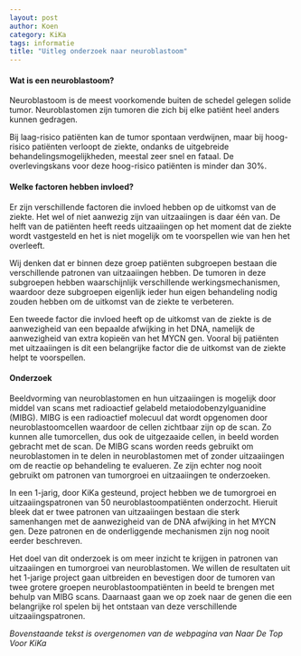 ```yaml
---
layout: post
author: Koen
category: KiKa
tags: informatie
title: "Uitleg onderzoek naar neuroblastoom"
---
```

#### Wat is een neuroblastoom?
Neuroblastoom is de meest voorkomende buiten de schedel gelegen solide tumor. Neuroblastomen zijn tumoren die zich bij elke patiënt heel anders kunnen gedragen. 

Bij laag-risico patiënten kan de tumor spontaan verdwijnen, maar bij hoog-risico patiënten verloopt de ziekte, ondanks de uitgebreide behandelingsmogelijkheden, meestal zeer snel en fataal. De overlevingskans voor deze hoog-risico patiënten is minder dan 30%.<!--more-->
 
#### Welke factoren hebben invloed?
Er zijn verschillende factoren die invloed hebben op de uitkomst van de ziekte. Het wel of niet aanwezig zijn van uitzaaiingen is daar één van. De helft van de patiënten heeft reeds uitzaaiingen op het moment dat de ziekte wordt vastgesteld en het is niet mogelijk om te voorspellen wie van hen het overleeft. 

Wij denken dat er binnen deze groep patiënten subgroepen bestaan die verschillende patronen van uitzaaiingen hebben. De tumoren in deze subgroepen hebben waarschijnlijk verschillende werkingsmechanismen, waardoor deze subgroepen eigenlijk ieder hun eigen behandeling nodig zouden hebben om de uitkomst van de ziekte te verbeteren.

Een tweede factor die invloed heeft op de uitkomst van de ziekte is de aanwezigheid van een bepaalde afwijking in het DNA, namelijk de aanwezigheid van extra kopieën van het MYCN gen. Vooral bij patiënten met uitzaaiingen is dit een belangrijke factor die de uitkomst van de ziekte helpt te voorspellen.
 
#### Onderzoek
Beeldvorming van neuroblastomen en hun uitzaaiingen is mogelijk door middel van scans met radioactief gelabeld metaiodobenzylguanidine (MIBG). MIBG is een radioactief molecuul dat wordt opgenomen door neuroblastoomcellen waardoor de cellen zichtbaar zijn op de scan. Zo kunnen alle tumorcellen, dus ook de uitgezaaide cellen, in beeld worden gebracht met de scan. De MIBG scans worden reeds gebruikt om neuroblastomen in te delen in neuroblastomen met of zonder uitzaaiingen om de reactie op behandeling te evalueren. Ze zijn echter nog nooit gebruikt om patronen van tumorgroei en uitzaaiingen te onderzoeken.

In een 1-jarig, door KiKa gesteund, project hebben we de tumorgroei en uitzaaiingspatronen van 50 neuroblastoompatiënten onderzocht. Hieruit bleek dat er twee patronen van uitzaaiingen bestaan die sterk samenhangen met de aanwezigheid van de DNA afwijking in het MYCN gen. Deze patronen en de onderliggende mechanismen zijn nog nooit eerder beschreven. 

Het doel van dit onderzoek is om meer inzicht te krijgen in patronen van uitzaaiingen en tumorgroei van neuroblastomen.
We willen de resultaten uit het 1-jarige project gaan uitbreiden en bevestigen door de tumoren van twee grotere groepen neuroblastoompatiënten in beeld te brengen met behulp van MIBG scans. Daarnaast gaan we op zoek naar de genen die een belangrijke rol spelen bij het ontstaan van deze verschillende uitzaaiingspatronen.

<i>Bovenstaande tekst is overgenomen van de webpagina van Naar De Top Voor KiKa</i>